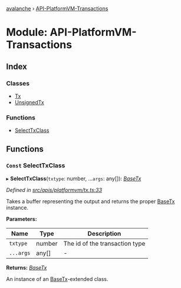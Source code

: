 [avalanche](../README.md) › [API-PlatformVM-Transactions](api_platformvm_transactions.md)

# Module: API-PlatformVM-Transactions

## Index

### Classes

* [Tx](../classes/api_platformvm_transactions.tx.md)
* [UnsignedTx](../classes/api_platformvm_transactions.unsignedtx.md)

### Functions

* [SelectTxClass](api_platformvm_transactions.md#const-selecttxclass)

## Functions

### `Const` SelectTxClass

▸ **SelectTxClass**(`txtype`: number, ...`args`: any[]): *[BaseTx](../classes/api_platformvm_basetx.basetx.md)*

*Defined in [src/apis/platformvm/tx.ts:33](https://github.com/ava-labs/avalanchejs/blob/ca67b81/src/apis/platformvm/tx.ts#L33)*

Takes a buffer representing the output and returns the proper [BaseTx](../classes/api_avm_basetx.basetx.md) instance.

**Parameters:**

Name | Type | Description |
------ | ------ | ------ |
`txtype` | number | The id of the transaction type  |
`...args` | any[] | - |

**Returns:** *[BaseTx](../classes/api_platformvm_basetx.basetx.md)*

An instance of an [BaseTx](../classes/api_avm_basetx.basetx.md)-extended class.
